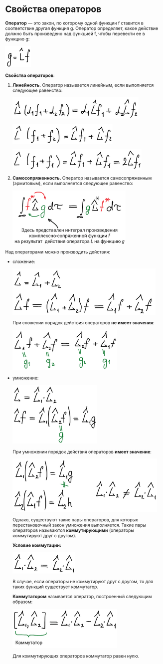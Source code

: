 # Свойства операторов

**Оператор** — это закон, по которому одной функции f ставится в соответствие другая функция g. Оператор определяет, какое действие должно быть произведено над функцией f, чтобы перевести ее в функцию g:

![](images/svojstva-operatorov/svoistva_clip_image001.png)

**Свойства операторов**:

1. **Линейность.** Оператор называется линейным, если выполняется следующее равенство:

    ![](images/svojstva-operatorov/svoistva_clip_image001_0000.png)

    ![](images/svojstva-operatorov/svoistva_clip_image001_0001.png)

    ![](images/svojstva-operatorov/svoistva_clip_image001_0002.png)

2. **Самосопряженность.** Оператор называется самосопряженным (эрмитовым), если выполняется следующее равенство:

    ![Свойства операторов: самосопряженность](images/svojstva-operatorov/svoistva_clip_image001_0003.png)


Над операторами можно производить действия:

* сложение:

    ![](images/svojstva-operatorov/svoistva_clip_image001_0004.png)

    При сложении порядок действия операторов **не имеет значения**:

    ![](images/svojstva-operatorov/svoistva_clip_image001_0006.png)

* умножение:

    ![](images/svojstva-operatorov/svoistva_clip_image001_0007.png)

    При умножении порядок действия операторов **имеет значение**:

    ![](images/svojstva-operatorov/svoistva_clip_image001_0009.png)

    Однако, существуют такие пары операторов, для которых перестановочный закон умножения выполняется. Такие пары операторов называются **коммутирующими** (операторы коммутируют друг с другом).

    **Условие коммутации:**

    ![](images/svojstva-operatorov/svoistva_clip_image001_0010.png)

    В случае, если операторы не коммутируют друг с другом, то для таких функций существует коммутатор.

    **Коммутатором** называется оператор, построенный следующим образом:

    ![](images/svojstva-operatorov/svoistva_clip_image001_0011.png)

    Для коммутирующих операторов коммутатор равен нулю.


